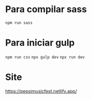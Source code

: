 # Para compilar sass

`npm run sass`

# Para iniciar gulp

`npm run css`
`npx gulp dev`
`npx run dev`

# Site
<https://pepsimusicfest.netlify.app/>
